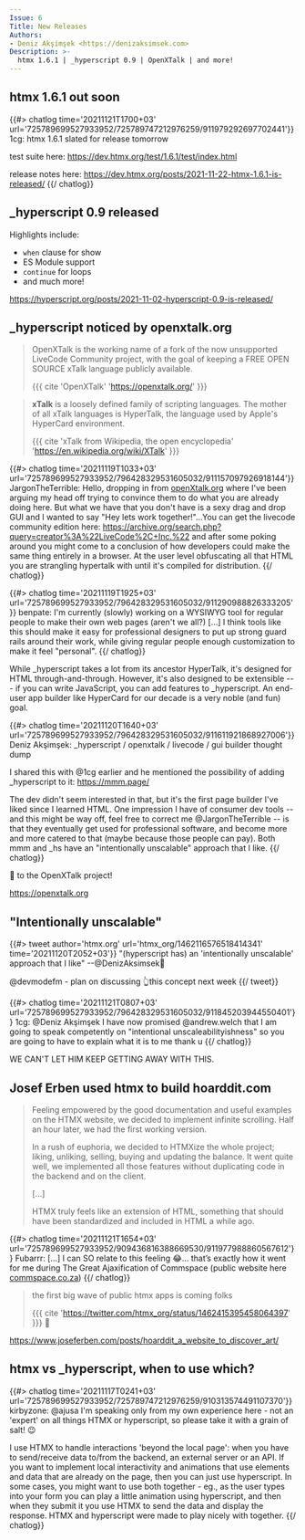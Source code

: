 ```yaml
---
Issue: 6
Title: New Releases
Authors:
- Deniz Akşimşek <https://denizaksimsek.com>
Description: >-
  htmx 1.6.1 | _hyperscript 0.9 | OpenXTalk | and more!
---
```


## htmx 1.6.1 out soon

{{#> chatlog time='20211121T1700+03' url='725789699527933952/725789747212976259/911979292697702441'}}
1cg: htmx 1.6.1 slated for release tomorrow
  
  test suite here: <https://dev.htmx.org/test/1.6.1/test/index.html>
  
  release notes here: <https://dev.htmx.org/posts/2021-11-22-htmx-1.6.1-is-released/>
{{/ chatlog}}


## _hyperscript 0.9 released

Highlights include:

- `when` clause for show
- ES Module support
- `continue` for loops
- and much more!

<https://hyperscript.org/posts/2021-11-02-hyperscript-0.9-is-released/>


## _hyperscript noticed by openxtalk.org

> OpenXTalk is the working name of a fork of the now unsupported LiveCode
> Community project, with the goal of keeping a FREE OPEN SOURCE xTalk language
> publicly available.
> 
> {{{ cite 'OpenXTalk' 'https://openxtalk.org/' }}}

> **xTalk** is a loosely defined family of scripting languages. The mother of 
> all xTalk languages is HyperTalk, the language used by Apple's HyperCard 
> environment.
>
> {{{ cite 'xTalk from Wikipedia, the open encyclopedia'
           'https://en.wikipedia.org/wiki/XTalk' }}}

{{#> chatlog time='20211119T1033+03' url='725789699527933952/796428329531605032/911157097926918144'}}
JargonTheTerrible: Hello, dropping in from [openXtalk.org][] where I've been 
  arguing my head off trying to convince them to do what you are already doing 
  here. But what we have that you don't have is a sexy drag and drop GUI and I 
  wanted to say "Hey lets work together!"...You can get the livecode community 
  edition here: https://archive.org/search.php?query=creator%3A%22LiveCode%2C+Inc.%22 
  and after some poking around you might come to a conclusion of how developers
  could make the same thing entirely in a browser. At the user level 
  obfuscating all that HTML you are strangling hypertalk with until it's 
  compiled for distribution.
{{/ chatlog}}

[openXtalk.org]: https://openxtalk.org

{{#> chatlog time='20211119T1925+03' url='725789699527933952/796428329531605032/911290988826333205'}}
benpate: I'm currently (slowly) working on a WYSIWYG tool for regular people to
  make their own web pages (aren't we all?) [...] I think tools like this 
  should make it easy for professional designers to put up strong guard rails 
  around their work, while giving regular people enough customization to make 
  it feel "personal".
{{/ chatlog}}

While _hyperscript takes a lot from its ancestor HyperTalk, it's designed for
HTML through-and-through. However, it's also designed to be extensible --- if
you can write JavaScript, you can add features to _hyperscript. An end-user app
builder like HyperCard for our decade is a very noble (and fun) goal.

{{#> chatlog time='20211120T1640+03' url='725789699527933952/796428329531605032/911611921868927006'}}
Deniz Akşimşek: _hyperscript / openxtalk / livecode / gui builder thought dump
  
  I shared this with @1cg earlier and he mentioned the possibility of adding 
  _hyperscript to it: <https://mmm.page/>
  
  The dev didn't seem interested in that, but it's the first page builder I've
  liked since I learned HTML. One impression I have of consumer dev tools -- 
  and this might be way off, feel free to correct me @JargonTheTerrible -- is 
  that they eventually get used for professional software, and become more and
  more catered to that (maybe because those people can pay). Both mmm and _hs 
  have an "intentionally unscalable" approach that I like.
{{/ chatlog}}

💙 to the OpenXTalk project!

<https://openxtalk.org>


## "Intentionally unscalable"

{{#> tweet author='htmx.org' url='htmx_org/1462116576518414341' time='20211120T2052+03'}}
"(hyperscript has)  an 'intentionally unscalable' approach that I like"
--@DenizAksimsek👑

@devmodefm - plan on discussing 👆this concept next week
{{/ tweet}}

{{#> chatlog time='20211121T0807+03' url='725789699527933952/796428329531605032/911845203944550401'}}
1cg: @Deniz Akşimşek I have now promised @andrew.welch that I am going to speak
  competently on "intentional unscaleabilityishness" so you are going to have 
  to explain what it is to me thank u
{{/ chatlog}}

WE CAN'T LET HIM KEEP GETTING AWAY WITH THIS.


## Josef Erben used htmx to build hoarddit.com

> Feeling empowered by the good documentation and useful examples on the HTMX 
> website, we decided to implement infinite scrolling. Half an hour later, we
> had the first working version.
>
> In a rush of euphoria, we decided to HTMXize the whole project; liking, 
> unliking, selling, buying and updating the balance. It went quite well, we
> implemented all those features without duplicating code in the backend and on
> the client.
>
> [...]
> 
> HTMX truly feels like an extension of HTML, something that should have been
> standardized and included in HTML a while ago.

{{#> chatlog time='20211121T1654+03' url='725789699527933952/909436816388669530/911977988860567612'}}
Fubarrr: [...] I can SO relate to this feeling 😂… that’s exactly how it went 
  for me during The Great Ajaxification of Commspace (public website here 
  [commspace.co.za](https://commspace.co.za))
{{/ chatlog}}

> the first big wave of public htmx apps is coming folks
>
> {{{ cite 'https://twitter.com/htmx_org/status/1462415395458064397' }}}
💙

<https://www.joseferben.com/posts/hoarddit_a_website_to_discover_art/>


## htmx vs _hyperscript, when to use which?

{{#> chatlog time='20211117T0241+03' url='725789699527933952/725789747212976259/910313574491107370'}}
kirbyzone: @ajusa I'm speaking only from my own experience here - not an 
  'expert' on all things HTMX or hyperscript, so please take it with a grain of
  salt! 😉
  
  I use HTMX to handle interactions 'beyond the local page': when you have to 
  send/receive data to/from the backend, an external server or an API. If you 
  want to implement local interactivity and animations that use elements and 
  data that are already on the page, then you can just use hyperscript. In some
  cases, you might want to use both together - eg., as the user types into your
  form you can play a little animation using hyperscript, and then when they 
  submit it you use HTMX to send the data and display the response. HTMX and 
  hyperscript were made to play nicely with together.
{{/ chatlog}}
